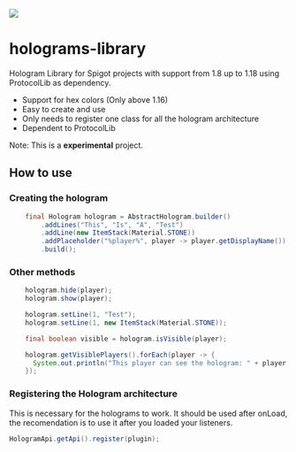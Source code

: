 [![](https://jitpack.io/v/cefoler/holograms-library.svg)](https://jitpack.io/#cefoler/holograms-library)


# holograms-library
Hologram Library for Spigot projects with support from 1.8 up to 1.18 using ProtocolLib as dependency.

- Support for hex colors (Only above 1.16)
- Easy to create and use
- Only needs to register one class for all the hologram architecture
- Dependent to ProtocolLib

Note: This is a **experimental** project.


## How to use

### Creating the hologram

```java
    final Hologram hologram = AbstractHologram.builder()
        .addLines("This", "Is", "A", "Test")
        .addLine(new ItemStack(Material.STONE))
        .addPlaceholder("%player%", player -> player.getDisplayName())
        .build();

```

### Other methods

```java
    hologram.hide(player);
    hologram.show(player);

    hologram.setLine(1, "Test");
    hologram.setLine(1, new ItemStack(Material.STONE));

    final boolean visible = hologram.isVisible(player);

    hologram.getVisiblePlayers().forEach(player -> {
      System.out.println("This player can see the hologram: " + player.getName());
    });
```

### Registering the Hologram architecture

This is necessary for the holograms to work. It should be used after onLoad, the recomendation is to use it after you loaded your listeners.

```java
HologramApi.getApi().register(plugin);
```
